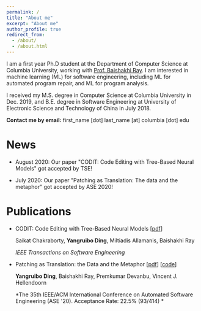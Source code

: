 ```yaml
---
permalink: /
title: "About me"
excerpt: "About me"
author_profile: true
redirect_from: 
  - /about/
  - /about.html
---
```


I am a first year Ph.D student at the Department of Computer Science at Columbia University, working with [Prof. Baishakhi Ray](https://www.rayb.info/). I am interested in machine learning (ML) for software engineering, including ML for automated program repair, and ML for program analysis.

I received my M.S. degree in Computer Science at Columbia University in Dec. 2019, and B.E. degree in Software Engineering at University of Electronic Science and Technology of China in July 2018.

**Contact me by email:** first_name [dot] last_name [at] columbia [dot] edu

News
======
- August 2020: Our paper "CODIT: Code Editing with Tree-Based Neural Models" got accepted by TSE!

- July 2020: Our paper "Patching as Translation: The data and the metaphor" got accepted by ASE 2020!

Publications
======
- CODIT: Code Editing with Tree-Based Neural Models [[pdf](https://arxiv.org/abs/1810.00314)]

  Saikat Chakraborty, **Yangruibo Ding**, Miltiadis Allamanis, Baishakhi Ray
  
  *IEEE Transactions on Software Engineering*
  
- Patching as Translation: the Data and the Metaphor [[pdf](https://arxiv.org/abs/2008.10707)] [[code](https://github.com/ARiSE-Lab/Patch-as-translation)]
  
  **Yangruibo Ding**, Baishakhi Ray, Premkumar Devanbu, Vincent J. Hellendoorn
  
  *The 35th IEEE/ACM International Conference on Automated Software Engineering (ASE '20). Acceptance Rate: 22.5% (93/414) *


